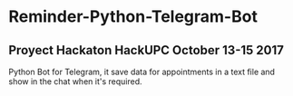# Reminder-Python-Telegram-Bot
## Proyect Hackaton HackUPC October 13-15 2017

 Python Bot for Telegram, it save data for appointments in a text file and show in the chat when it's required.